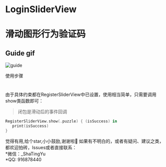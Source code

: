 # LoginSliderView
滑动图形行为验证码
========
Guide gif
----
![guide](https://github.com/TestEngineerFish/LoginSliderView/blob/master/SliderView.gif)

使用步骤
#
由于具体约束都在RegisterSliderView中已设置，使用相当简单，只需要调用show类函数即可：<br>

>闭包是滑动后的事件回调<br>

>>
```swift
RegisterSliderView.show(.puzzle) { (isSuccess) in
   print(isSuccess)
}
```
觉得有用,给个star,小小鼓励,谢谢啦🙏
如果有不明白的，或者有疑问、建议之类，都欢迎拍砖，Issues或者直接联系：<br>
*微信：_ShaTingYu<br>
*QQ: 916878440<br>
